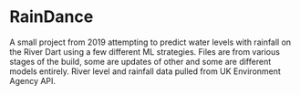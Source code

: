 # RainDance
A small project from 2019 attempting to predict water levels with rainfall on the River Dart using a few different ML strategies.
Files are from various stages of the build, some are updates of other and some are different models entirely.
River level and rainfall data pulled from UK Environment Agency API.
